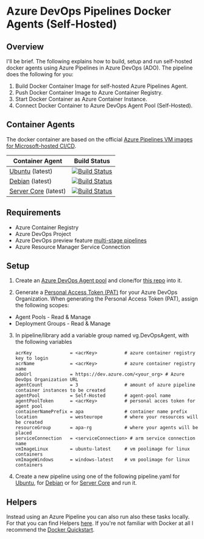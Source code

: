 # Azure DevOps Pipelines Docker Agents (Self-Hosted)
## Overview
I'll be brief. The following explains how to build, setup and run self-hosted docker agents using Azure Pipelines in Azure DevOps (ADO). The pipeline does the following for you:

1. Build Docker Container Image for self-hosted Azure Pipelines Agent.
2. Push Docker Container Image to Azure Container Registry.
3. Start Docker Container as Azure Container Instance.
4. Connect Docker Container to Azure DevOps Agent Pool (Self-Hosted).

## Container Agents
The docker container are based on the official [Azure Pipelines VM images for Microsoft-hosted CI/CD](https://github.com/microsoft/azure-pipelines-image-generation).


| Container Agent | Build Status  |
|---|---|
| [Ubuntu](Agents/Docker/Linux/Ubuntu/readme.md) (latest)   | [![Build Status](https://dev.azure.com/GeekClub/Azure/_apis/build/status/Agents/DevOpsAgentUbuntu?branchName=master)](https://dev.azure.com/GeekClub/Azure/_build/latest?definitionId=28&branchName=master)  |
| [Debian](Agents/Docker/Linux/Debian/readme.md) (latest)  | [![Build Status](https://dev.azure.com/GeekClub/Azure/_apis/build/status/Agents/DevOpsAgentDebian?branchName=master)](https://dev.azure.com/GeekClub/Azure/_build/latest?definitionId=28&branchName=master)   |
|  [Server Core](Agents/Docker/Windows/ServerCore/readme.md) (latest) | [![Build Status](https://dev.azure.com/GeekClub/Azure/_apis/build/status/Agents/DevOpsAgentServerCore?branchName=master)](https://dev.azure.com/GeekClub/Azure/_build/latest?definitionId=28&branchName=master)   |

## Requirements

- Azure Container Registry
- Azure DevOps Project
- Azure DevOps preview feature [multi-stage pipelines](https://docs.microsoft.com/en-us/azure/devops/project/navigation/preview-features?view=azure-devops)
- Azure Resource Manager Service Connection

## Setup

1. Create an [Azure DevOps Agent pool](https://docs.microsoft.com/en-us/azure/devops/pipelines/agents/pools-queues?view=azure-devops#creating-agent-pools) and clone/for [this repo](https://github.com/segraef/apa.git) into it.

2. Generate a [Personal Access Token (PAT)](https://docs.microsoft.com/en-us/azure/devops/organizations/accounts/use-personal-access-tokens-to-authenticate?view=azure-devops#create-personal-access-tokens-to-authenticate-access) for your Azure DevOps Organization. When generating the Personal Access Token (PAT), assign the following scopes:

- Agent Pools - Read & Manage
- Deployment Groups - Read & Manage

3. In pipeline/library add a variable group named vg.DevOpsAgent, with the following variables

    ```
    acrKey              = <acrKey>          # azure container registry key to login
    acrName             = <acrKey>          # azure container registry name
    adoUrl              = https://dev.azure.com/<your_org> # Azure DevOps Organization URL
    agentCount          = 3                 # amount of azure pipeline container instances to be created
    agentPool           = Self-Hosted       # agent-pool name
    agentPoolToken      = <acrKey>          # personal acces token for agent pool
    containerNamePrefix = apa               # container name prefix
    location            = westeurope        # where your resources will be created
    resourceGroup       = apa-rg            # where your agents will be placed
    serviceConnection   = <serviceConnection> # arm service connection name
    vmImageLinux        = ubuntu-latest     # vm poolimage for linux containers
    vmImageWindows      = windows-latest    # vm poolimage for linux containers
    ```

4. Create a new pipeline using one of the following pipeline.yaml for [Ubuntu](Agents/Docker/Linux/Ubuntu/Pipeline/pipeline.yaml), for [Debian](Agents/Docker/Linux/Debian/Pipeline/pipeline.yaml) or for [Server Core](Agents/Docker/Linux/Debian/Pipeline/pipeline.yaml) and run it.

## Helpers

Instead using an Azure Pipeline you can also run also these tasks locally. For that you can find Helpers [here](Agents/Docker/Helpers). If you're not familiar with Docker at all I recommend the [Docker Quickstart](https://docs.docker.com/get-started/).


